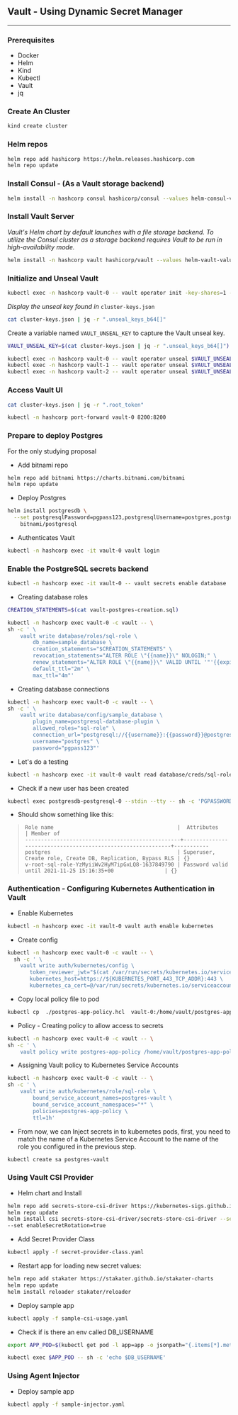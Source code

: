 ## Vault - Using Dynamic Secret Manager

***

### Prerequisites

- Docker
- Helm
- Kind
- Kubectl
- Vault
- jq

### Create An Cluster

```bash
kind create cluster
```

### Helm repos

```bash
helm repo add hashicorp https://helm.releases.hashicorp.com
helm repo update
```

### Install Consul - (As a Vault storage backend)

```bash
helm install -n hashcorp consul hashicorp/consul --values helm-consul-values.yml
```

### Install Vault Server

_Vault's Helm chart by default launches with a file storage backend. To utilize the Consul cluster as a storage backend
requires Vault to be run in high-availability mode._

```bash
helm install -n hashcorp vault hashicorp/vault --values helm-vault-values.yml
```

### Initialize and Unseal Vault

```bash
kubectl exec -n hashcorp vault-0 -- vault operator init -key-shares=1 -key-threshold=1 -format=json > cluster-keys.json
```

_Display the unseal key found in_ `cluster-keys.json`

```bash
cat cluster-keys.json | jq -r ".unseal_keys_b64[]"
```

Create a variable named `VAULT_UNSEAL_KEY` to capture the Vault unseal key.

```bash
VAULT_UNSEAL_KEY=$(cat cluster-keys.json | jq -r ".unseal_keys_b64[]")

kubectl exec -n hashcorp vault-0 -- vault operator unseal $VAULT_UNSEAL_KEY
kubectl exec -n hashcorp vault-1 -- vault operator unseal $VAULT_UNSEAL_KEY
kubectl exec -n hashcorp vault-2 -- vault operator unseal $VAULT_UNSEAL_KEY
```

### Access Vault UI

```bash
cat cluster-keys.json | jq -r ".root_token"
```

```bash
kubectl -n hashcorp port-forward vault-0 8200:8200
```

### Prepare to deploy Postgres

For the only studying proposal

- Add bitnami repo

```bash
helm repo add bitnami https://charts.bitnami.com/bitnami
helm repo update
```

- Deploy Postgres

```bash
helm install postgresdb \
  --set postgresqlPassword=pgpass123,postgresqlUsername=postgres,postgresqlDatabase=sample_database \
    bitnami/postgresql
```

- Authenticates Vault

```bash
kubectl -n hashcorp exec -it vault-0 vault login
```

### Enable the PostgreSQL secrets backend

```bash
kubectl -n hashcorp exec -it vault-0 -- vault secrets enable database
```

- Creating database roles

```bash
CREATION_STATEMENTS=$(cat vault-postgres-creation.sql)
```

```bash
kubectl -n hashcorp exec vault-0 -c vault -- \
sh -c ' \
    vault write database/roles/sql-role \
        db_name=sample_database \
        creation_statements="$CREATION_STATEMENTS" \
        revocation_statements="ALTER ROLE \"{{name}}\" NOLOGIN;" \
        renew_statements="ALTER ROLE \"{{name}}\" VALID UNTIL '"'{{expiration}}'"';" \
        default_ttl="2m" \
        max_ttl="4m"'
```

- Creating database connections

```bash
kubectl -n hashcorp exec vault-0 -c vault -- \
sh -c ' \
    vault write database/config/sample_database \
        plugin_name=postgresql-database-plugin \
        allowed_roles="sql-role" \
        connection_url="postgresql://{{username}}:{{password}}@postgresdb-postgresql:5432/sample_database?sslmode=disable" \
        username="postgres" \
        password="pgpass123"'
```

- Let's do a testing

```bash
kubectl -n hashcorp exec -it vault-0 vault read database/creds/sql-role
```

- Check if a new user has been created

```bash
kubectl exec postgresdb-postgresql-0 --stdin --tty -- sh -c 'PGPASSWORD=pgpass123  psql -U postgres -c \\du'
```

- Should show something like this:

> ```
>Role name                                       |  Attributes                                                | Member of
>-------------------------------------------------+------------------------------------------------------------+-----------
>postgres                                        | Superuser, Create role, Create DB, Replication, Bypass RLS | {}
>v-root-sql-role-YzMyiiWv2HyM7ipGxLQ8-1637849790 | Password valid until 2021-11-25 15:16:35+00                | {}
>```

### Authentication - Configuring Kubernetes Authentication in Vault

- Enable Kubernetes

```bash
kubectl -n hashcorp exec -it vault-0 vault auth enable kubernetes
```

- Create config

```bash
kubectl -n hashcorp exec vault-0 -c vault -- \
  sh -c ' \
    vault write auth/kubernetes/config \
       token_reviewer_jwt="$(cat /var/run/secrets/kubernetes.io/serviceaccount/token)" \
       kubernetes_host=https://${KUBERNETES_PORT_443_TCP_ADDR}:443 \
       kubernetes_ca_cert=@/var/run/secrets/kubernetes.io/serviceaccount/ca.crt'
```

- Copy local policy file to pod

```bash
kubectl cp  ./postgres-app-policy.hcl  vault-0:/home/vault/postgres-app-policy.hcl
```

- Policy - Creating policy to allow access to secrets

```bash
kubectl -n hashcorp exec vault-0 -c vault -- \
sh -c ' \
    vault policy write postgres-app-policy /home/vault/postgres-app-policy.hcl'
```

- Assigning Vault policy to Kubernetes Service Accounts

```bash
kubectl -n hashcorp exec vault-0 -c vault -- \
sh -c ' \
    vault write auth/kubernetes/role/sql-role \
        bound_service_account_names=postgres-vault \
        bound_service_account_namespaces="*" \
        policies=postgres-app-policy \
        ttl=1h'
```

- From now, we can Inject secrets in to kubernetes pods, first, you need to match the name of a Kubernetes Service
  Account to the name of the role you configured in the previous step.

```bash
kubectl create sa postgres-vault
```

### Using Vault CSI Provider

- Helm chart and Install

```bash
helm repo add secrets-store-csi-driver https://kubernetes-sigs.github.io/secrets-store-csi-driver/charts
helm repo update
helm install csi secrets-store-csi-driver/secrets-store-csi-driver --set syncSecret.enabled=true \
--set enableSecretRotation=true
```

- Add Secret Provider Class

```bash
kubectl apply -f secret-provider-class.yaml
```

- Restart app for loading new secret values:

```bash
helm repo add stakater https://stakater.github.io/stakater-charts
helm repo update
helm install reloader stakater/reloader 
```

- Deploy sample app

```bash
kubectl apply -f sample-csi-usage.yaml
```

- Check if is there an env called DB_USERNAME

```bash
export APP_POD=$(kubectl get pod -l app=app -o jsonpath="{.items[*].metadata.name}")
```

```bash
kubectl exec $APP_POD -- sh -c 'echo $DB_USERNAME'
```

### Using Agent Injector

- Deploy sample app

```bash
kubectl apply -f sample-injector.yaml
```